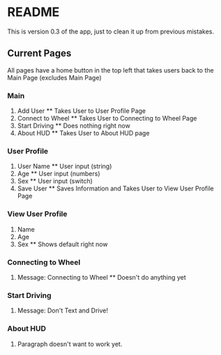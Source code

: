 # README

This is version 0.3 of the app, just to clean it up from previous mistakes.

## Current Pages

All pages have a home button in the top left that takes users back to the Main Page (excludes Main Page)

### Main

1. Add User
** Takes User to User Profile Page
2. Connect to Wheel
** Takes User to Connecting to Wheel Page
3. Start Driving
** Does nothing right now
4. About HUD
** Takes User to About HUD page

### User Profile
1. User Name
** User input (string)
2. Age
** User input (numbers)
3. Sex 
** User input (switch)
4. Save User
** Saves Information and Takes User to View User Profile Page

### View User Profile
1. Name
2. Age
3. Sex
** Shows default right now

### Connecting to Wheel
1. Message: Connecting to Wheel
** Doesn't do anything yet

### Start Driving
1. Message: Don't Text and Drive!

### About HUD
1. Paragraph doesn't want to work yet.
